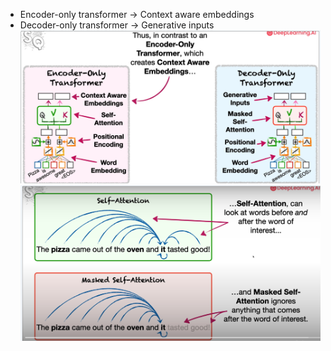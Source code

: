 
- Encoder-only transformer -> Context aware embeddings
- Decoder-only transformer -> Generative inputs
![](pics/attention_pic.png)
![](pics/attention_pic_masked.png)
